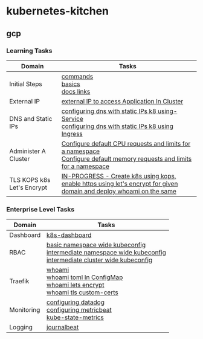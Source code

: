 # kubernetes-kitchen



## gcp

### Learning Tasks



Domain | Tasks | 
---    | --- | 
Initial Steps | [commands](task-000-commands/commands.md) <br> [basics](task-000-commands/basics.md) <br> [docs links](task-000-commands/doclinks.md) |
External IP | [external IP to access Application In Cluster](gcp/task-008-external-IP-to-access-Application-In-Cluster) |
DNS and Static IPs | [configuring dns with static IPs k8 using-Service](gcp/task-009-configuring-dns-with-static-IPs-k8-using-Service) <br> [configuring dns with static IPs k8 using Ingress](gcp/task-010-configuring-dns-with-static-IPs-k8-using-Ingress) |
Administer A Cluster | [Configure default CPU requests and limits for a namespace](local-mac/administer-a-cluster/task-017-configure-default-CPU-requests-and-limits-for-a-namespace) <br>  [Configure default memory requests and limits for a namespace](./local-mac/administer-a-cluster/task-018-configure-default-memory-requests-and-limits-for-a-namespace) | 
TLS KOPS k8s Let's Encrypt | [IN-PROGRESS - Create k8s using kops, enable https using let's encrypt for given domain and deploy whoami on the same](aws/task-019-lets-encrypt-kops-cluster) | 

### Enterprise Level Tasks



Domain | Tasks | 
---    | --- | 
Dashboard | [k8s-dashboard](gcp/task-001-k8s-dashboard/)|
RBAC |  [basic namespace wide kubeconfig](gcp/task-002-basic-namespace-wide-kubeconfig) <br> [intermediate namespace wide kubeconfig](gcp/task-003-intermediate-namespace-wide-kubeconfig)  <br>  [intermediate cluster wide kubeconfig](gcp/task-004-intermediate-cluster-wide-kubeconfig) |
Traefik | [whoami](gcp/task-005-traefik-whoami) <br>  [whoami toml In ConfigMap](gcp/task-006-traefik-whoami-tomlInConfigMap) <br> [whoami lets encrypt](gcp/task-007-traefik-whoami-lets-encrypt) <br> [whoami tls custom-certs](gcp/task-013-traefik-whoami-tls-custom-certs)| 
Monitoring | [configuring datadog](gcp/task-011-configuring-datadog) <br> [configuring metricbeat](gcp/task-014-metricbeat) <br> [kube-state-metrics](gcp/task-015-kube-state-metrics) | 
Logging | [journalbeat](gcp/task-016-journalbeat)  |





